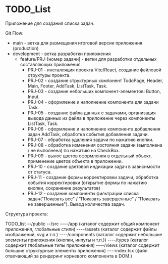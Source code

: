 # TODO_List
Приложение для создания списка задач.

Git Flow:
- main - ветка для размещения итоговой версии приложения (production)
- development - ветка разработки приложения
  - feature/PRJ-[номер задачи] - ветки для разработки отдельных составляющих приложения.
    - PRJ-01 - инсталляция проекта Vite/React, создание файловой структуры проекта.
    - PRJ-02 - создание структурных компонент TodoPage, Header, Main, Footer, AddTask, ListTask, Task.    
    - PRJ-03 - создание небольших компонент-элементов: Button, Input.
    - PRJ-04 - оформление и наполнение компонента для задачи Task.
    - PRJ-05 - создание файла данных с задачами, организация вывода данных из файла в приложение через компоненты ListTask, Task.
    - PRJ-06 - оформление и наполнение компонента добавления задач AddTask, обработка события добавления задачи.
    - PRJ-07 - обработка удаления задачи по нажатию кнопки. 
    - PRJ-08 - обработка изменения состояния задачи (выполнена / не выполнена) по нажатию на CheckBox.
    - PRJ-09 - вынос цветов оформления в отдельный объект, применение цветов объекта в приложении.
    - PRJ-10 - создание цветовой индикации задач в зависимости от статуса.
    - PRJ-11 - создание формы корректировки задачи, обработка события корректировки (открытие формы по нажатию кнопки, сохранение результатов)
    - PRJ-12 - создание компоненты фильтрации списка задач("Показать все" / "Показать завершенные" / "Показать не завершенные"). Вывод количества задач.


Структура проекта:

TODO_list
--/public
--/src
----/app (каталог содержит общий компонент приложения, глобальные стили)
----/assets (каталог содержит файлы изображений, svg и т.п.)
----/components (каталог содержит небольшие элементы приложения (кнопки, инпуты и т.п.))
----/types (каталог содержит глобальные типы приложения)
----/views (каталог содержит большие структурные элементы приложения)
----index.tsx (файл отвечающий за рендеринг корневого компонента в DOM.)
